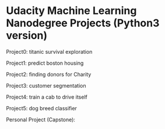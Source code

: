 # Udacity Machine Learning Nanodegree Projects (Python3 version)

Project0: titanic survival exploration

Project1: predict boston housing

Project2: finding donors for Charity

Project3: customer segmentation

Project4: train a cab to drive itself

Project5: dog breed classifier

Personal Project (Capstone):

